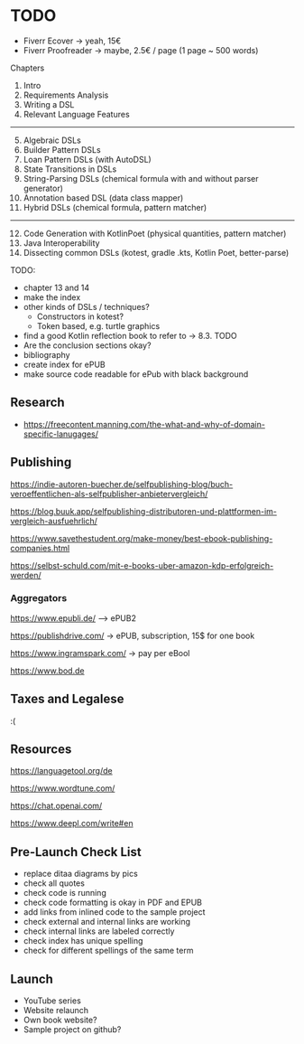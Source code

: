 # TODO

* Fiverr Ecover -> yeah, 15€
* Fiverr Proofreader -> maybe, 2.5€ / page (1 page ~ 500 words)

Chapters

1. Intro
2. Requirements Analysis
3. Writing a DSL
4. Relevant Language Features
---
5. Algebraic DSLs
6. Builder Pattern DSLs 
7. Loan Pattern DSLs (with AutoDSL)
8. State Transitions in DSLs
9. String-Parsing DSLs (chemical formula with and without parser generator)
10. Annotation based DSL (data class mapper)
11. Hybrid DSLs (chemical formula, pattern matcher)
---
12. Code Generation with KotlinPoet (physical quantities, pattern matcher)
13. Java Interoperability
14. Dissecting common DSLs (kotest, gradle .kts, Kotlin Poet, better-parse)

TODO:
- chapter 13 and 14
- make the index
- other kinds of DSLs / techniques? 
  - Constructors in kotest?
  - Token based, e.g. turtle graphics
- find a good Kotlin reflection book to refer to -> 8.3. TODO
- Are the conclusion sections okay?
- bibliography
- create index for ePUB
- make source code readable for ePub with black background

## Research

- https://freecontent.manning.com/the-what-and-why-of-domain-specific-lanugages/

## Publishing

https://indie-autoren-buecher.de/selfpublishing-blog/buch-veroeffentlichen-als-selfpublisher-anbietervergleich/

https://blog.buuk.app/selfpublishing-distributoren-und-plattformen-im-vergleich-ausfuehrlich/

https://www.savethestudent.org/make-money/best-ebook-publishing-companies.html

https://selbst-schuld.com/mit-e-books-uber-amazon-kdp-erfolgreich-werden/

### Aggregators

https://www.epubli.de/ --> ePUB2 

https://publishdrive.com/ -> ePUB, subscription, 15$ for one book

https://www.ingramspark.com/ -> pay per eBool

https://www.bod.de

## Taxes and Legalese

:(

## Resources

https://languagetool.org/de

https://www.wordtune.com/

https://chat.openai.com/

https://www.deepl.com/write#en

## Pre-Launch Check List

- replace ditaa diagrams by pics
- check all quotes
- check code is running
- check code formatting is okay in PDF and EPUB
- add links from inlined code to the sample project
- check external and internal links are working
- check internal links are labeled correctly
- check index has unique spelling
- check for different spellings of the same term   

## Launch
- YouTube series
- Website relaunch
- Own book website?
- Sample project on github?